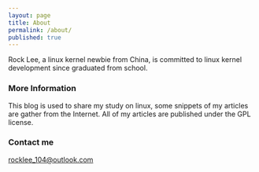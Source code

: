 ```yaml
---
layout: page
title: About
permalink: /about/
published: true
---
```


Rock Lee, a linux kernel newbie from China, is committed to linux kernel development since graduated from school.

### More Information

This blog is used to share my study on linux, some snippets of my articles are gather from the Internet. All of my articles are published under the GPL license.

### Contact me

[rocklee_104@outlook.com](mailto:rocklee_104@outlook.com)